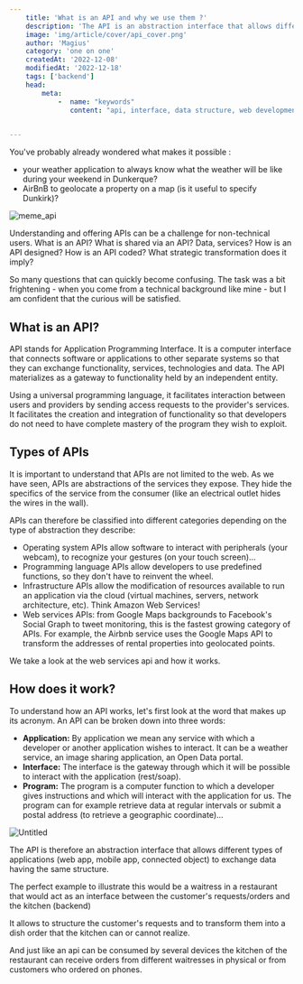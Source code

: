 ```yaml
---
    title: 'What is an API and why we use them ?'
    description: 'The API is an abstraction interface that allows different types of applications (web app, mobile app, connected object) to exchange data while having the same structure.'
    image: 'img/article/cover/api_cover.png'
    author: 'Magius'
    category: 'one on one'
    createdAt: '2022-12-08'
    modifiedAt: '2022-12-18'
    tags: ['backend']
    head:
        meta: 
            -  name: "keywords"
               content: "api, interface, data structure, web development"
            

---
```


You've probably already wondered what makes it possible :

- your weather application to always know what the weather will be like during your weekend in Dunkerque?
- AirBnB to geolocate a property on a map (is it useful to specify Dunkirk)?

![meme_api](/img/article/meme_api.png)

Understanding and offering APIs can be a challenge for non-technical users. What is an API? What is shared via an API? Data, services? How is an API designed? How is an API coded? What strategic transformation does it imply?

So many questions that can quickly become confusing. The task was a bit frightening - when you come from a technical background like mine - but I am confident that the curious will be satisfied.

## What is an API?

API stands for Application Programming Interface. It is a computer interface that connects software or applications to other separate systems so that they can exchange functionality, services, technologies and data. The API materializes as a gateway to functionality held by an independent entity.

Using a universal programming language, it facilitates interaction between users and providers by sending access requests to the provider's services. It facilitates the creation and integration of functionality so that developers do not need to have complete mastery of the program they wish to exploit.

## Types of APIs

It is important to understand that APIs are not limited to the web. As we have seen, APIs are abstractions of the services they expose. They hide the specifics of the service from the consumer (like an electrical outlet hides the wires in the wall).

APIs can therefore be classified into different categories depending on the type of abstraction they describe:

- Operating system APIs allow software to interact with peripherals (your webcam), to recognize your gestures (on your touch screen)...
- Programming language APIs allow developers to use predefined functions, so they don't have to reinvent the wheel.
- Infrastructure APIs allow the modification of resources available to run an application via the cloud (virtual machines, servers, network architecture, etc). Think Amazon Web Services!
- Web services APIs: from Google Maps backgrounds to Facebook's Social Graph to tweet monitoring, this is the fastest growing category of APIs. For example, the Airbnb service uses the Google Maps API to transform the addresses of rental properties into geolocated points.

We take a look at the web services api and how it works.

## How does it work?

To understand how an API works, let's first look at the word that makes up its acronym. An API can be broken down into three words:

- **Application:** By application we mean any service with which a developer or another application wishes to interact. It can be a weather service, an image sharing application, an Open Data portal.
- **Interface:** The interface is the gateway through which it will be possible to interact with the application (rest/soap).
- **Program:** The program is a computer function to which a developer gives instructions and which will interact with the application for us. The program can for example retrieve data at regular intervals or submit a postal address (to retrieve a geographic coordinate)...

![Untitled](/img/article/schema_api.png)

The API is therefore an abstraction interface that allows different types of applications (web app, mobile app, connected object) to exchange data having the same structure.

The perfect example to illustrate this would be a waitress in a restaurant that would act as an interface between the customer's requests/orders and the kitchen (backend)

It allows to structure the customer's requests and to transform them into a dish order that the kitchen can or cannot realize.

And just like an api can be consumed by several devices the kitchen of the restaurant can receive orders from different waitresses in physical or from customers who ordered on phones.
